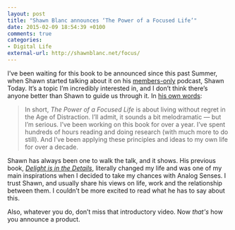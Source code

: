 ```yaml
---
layout: post
title: "Shawn Blanc announces ‘The Power of a Focused Life’"
date: 2015-02-09 18:54:39 +0100
comments: true
categories: 
- Digital Life
external-url: http://shawnblanc.net/focus/
---
```


I’ve been waiting for this book to be announced since this past Summer, when Shawn started talking about it on his [members-only](http://shawnblanc.net/members/) podcast, Shawn Today. It’s a topic I’m incredibly interested in, and I don’t think there’s anyone better than Shawn to guide us through it. In [his own words](http://shawnblanc.net/2015/02/power-of-a-focused-life/):

> In short, _The Power of a Focused Life_ is about living without regret in the Age of Distraction. I’ll admit, it sounds a bit melodramatic — but I’m serious. I’ve been working on this book for over a year. I’ve spent hundreds of hours reading and doing research (with much more to do still). And I’ve been applying these principles and ideas to my own life for over a decade.

Shawn has always been one to walk the talk, and it shows. His previous book, [_Delight is in the Details_](http://shawnblanc.net/thedetails/), literally changed my life and was one of my main inspirations when I decided to take my chances with Analog Senses. I trust Shawn, and usually share his views on life, work and the relationship between them. I couldn’t be more excited to read what he has to say about this.

Also, whatever you do, don’t miss that introductory video. Now _that's_ how you announce a product.